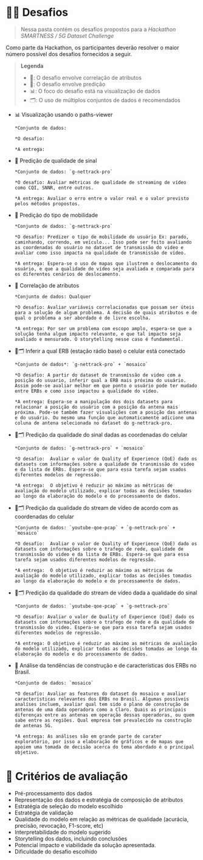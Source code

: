 # 🏋️‍♂️ Desafios
> Nessa pasta contém os desafios propostos para a _Hackathon SMARTNESS / 5G Dataset Challenge_

Como parte da Hackathon, os participantes deverão resolver o maior número possível dos desafios fornecidos a seguir.

> **Legenda**
> - 🤝: O desafio envolve correlação de atributos
> - 🔮: O desafio envolve predição
> - 📊: O foco do desafio está na visualização de dados
> - 🗂️: O uso de múltiplos conjuntos de dados é recomendados

- 📊 Visualização usando o paths-viewer
     
      *Conjunto de dados: 
      
      *O desafio: 
      
      *A entrega: 

- 🔮 Predição de qualidade de sinal

      *Conjunto de dados: `g-nettrack-pro`
    
      *O desafio: Avaliar métricas de qualidade de streaming de vídeo como CQI, SNNR, entre outros.
    
      *A entrega: Avaliar o erro entre o valor real e o valor previsto pelos métodos propostos.

- 🔮 Predição do tipo de mobilidade

      *Conjunto de dados: `g-nettrack-pro`
    
      *O desafio: Predizer o tipo de mobilidade do usuário Ex: parado, caminhando, correndo, em veículo... Isso pode ser feito avaliando as coordenadas do usuário no dataset de transmissão do video e avaliar como isso impacta na qualidade de transmissão de vídeo.
    
      *A entrega: Espera-se o uso de mapas que ilustrem o deslocamento do usuário, e que a qualidade de vídeo seja avaliada e comparada para os diferentes cenários de deslocamento.
    
- 🤝 Correlação de atributos

      *Conjunto de dados: Qualquer
    
      *O desafio: Avaliar variáveis correlacionadas que possam ser úteis para a solução de algum problema. A decisão de quais atributos e de qual o problema a ser abordado é de livre escolha.
    
      *A entrega: Por ser um problema com escopo amplo, espera-se que a solução tenha algum impacto relevante, e que tal impacto seja avaliado e mensurado. O storytelling nesse caso é fundamental. 
   
- 🔮🗂️ Inferir a qual ERB (estação rádio base) o celular está conectado

      *Conjunto de dados*: `g-nettrack-pro` + `mosaico`
    
      *O desafio: A partir do dataset de transmissão de video com a posição do usuario, inferir qual a ERB mais próxima do usuário. Assim pode-se avaliar melhor em que ponto o usuário pode ter mudado entre ERBs e como isso impactou a qualidade do vídeo.
    
      *A entrega: Espera-se a manipulação dos dois datasets para relacionar a posição do usuário com a posição da antena mais próxima. Pode-se também fazer visualições com a posição das antenas e do usuário. Ou mesmo uma função que automaticamente adicione uma coluna de antena selecionada no dataset do g-nettrack-pro.

- 🔮🗂️ Predição da qualidade do sinal dadas as coordenadas do celular

      *Conjunto de dados: `g-nettrack-pro` + `mosaico`
     
      *O desafio:  Avaliar o valor de Quality of Experience (QoE) dado os datasets com informações sobre a qualidade de transmissão do video e da lista de ERBs. Espera-se que para essa tarefa sejam usados diferentes modelos de regressão.
    
      *A entrega:  O objetivo é reduzir ao máximo as métricas de avaliação do modelo utilizado, explicar todas as decisões tomadas ao longo da elaboração do modelo e do processamento de dados.
      
   
- 🔮🗂️ Predição da qualidade do stream de vídeo de acordo com as coordenadas do celular

      *Conjunto de dados: `youtube-qoe-pcap` + `g-nettrack-pro` + `mosaico`
    
      *O desafio:  Avaliar o valor de Quality of Experience (QoE) dado os datasets com informações sobre o trafego de rede, qualidade de transmissão do video e da lista de ERBs. Espera-se que para essa tarefa sejam usados diferentes modelos de regressão.
    
      *A entrega:  O objetivo é reduzir ao máximo as métricas de avaliação do modelo utilizado, explicar todas as decisões tomadas ao longo da elaboração do modelo e do processamento de dados.
    
- 🔮🗂️ Predição da qualidade do stream de vídeo dada a qualidade do sinal

      *Conjunto de dados: `youtube-qoe-pcap` + `g-nettrack-pro`
    
      *O desafio: Avaliar o valor de Quality of Experience (QoE) dado os datasets com informações sobre o trafego de rede e da qualidade de transmissão do video. Espera-se que para essa tarefa sejam usados diferentes modelos de regressão.
    
      *A entrega: O objetivo é reduzir ao máximo as métricas de avaliação do modelo utilizado, explicar todas as decisões tomadas ao longo da elaboração do modelo e do processamento de dados.

- 🤝 Análise da tendências de construção e de características dos ERBs no Brasil. 

      *Conjunto de dados: `mosaico`
   
      *O desafio: Avaliar as features do dataset do mosaico e avaliar características relevantes dos ERBs no Brasil. Algumas possíveis analíses incluem, avaliar qual tem sido o plano de construção de antenas de uma dada operadora como a Claro. Quais as principais diferenças entre as antenas em operação dessas operadoras, ou quem sabe entre as regiões. Qual empresa tem prevalecido na construção de antenas 5G. 
     
      *A entrega: As análises são em grande parte de carater exploratório, por isso a elaboração de gráficos e de mapas que apoiem uma tomada de decisão acerca do tema abordado é o principal objetivo.


# 🤔 Critérios de avaliação

- Pré-processamento dos dados
- Representação dos dados e estratégia de composição de atributos
- Estratégia de seleção do modelo escolhido
- Estratégia de validação
- Qualidade do modelo em relação as métricas de qualidade (acurácia, precisão, revocação, F1-score, etc)
- Interpretabilidade do modelo sugerido
- Storytelling dos dados, incluindo conclusões
- Potencial impacto e viabilidade da solução apresentada.
- Dificuldade do desafio escolhido
